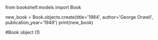 from bookshelf.models import Book

new_book = Book.objects.create(title='1984', author='George Orwell', publication_year='1949')
print(new_book)

#Book object (1)